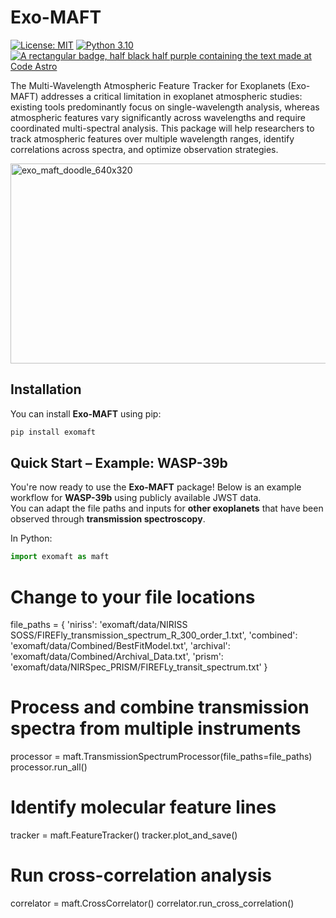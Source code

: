 # Exo-MAFT

[![License: MIT](https://cdn.prod.website-files.com/5e0f1144930a8bc8aace526c/65dd9eb5aaca434fac4f1c34_License-MIT-blue.svg)](/LICENSE) [![Python 3.10](https://img.shields.io/badge/python-3.10-blue.svg)](https://www.python.org/downloads/release/python-360/) [![A rectangular badge, half black half purple containing the text made at Code Astro](https://img.shields.io/badge/Made%20at-Code/Astro-blueviolet.svg)](https://semaphorep.github.io/codeastro/)

The Multi-Wavelength Atmospheric Feature Tracker for Exoplanets (Exo-MAFT) addresses a critical limitation in exoplanet atmospheric studies: existing tools predominantly focus on single-wavelength analysis, whereas atmospheric features vary significantly across wavelengths and require coordinated multi-spectral analysis. This package will help researchers to track atmospheric features over multiple wavelength ranges, identify correlations across spectra, and optimize observation strategies.

<img width="640" height="320" alt="exo_maft_doodle_640x320" src="https://github.com/user-attachments/assets/d68b6931-2c73-4823-aaec-18debe298614" />

## Installation

You can install **Exo-MAFT** using pip:

```bash
pip install exomaft

```
## Quick Start – Example: WASP-39b

You're now ready to use the **Exo-MAFT** package! Below is an example workflow for **WASP-39b** using publicly available JWST data.  
You can adapt the file paths and inputs for **other exoplanets** that have been observed through **transmission spectroscopy**.

In Python:

```python
import exomaft as maft
```

# Change to your file locations
file_paths = {
    'niriss': 'exomaft/data/NIRISS SOSS/FIREFly_transmission_spectrum_R_300_order_1.txt',
    'combined': 'exomaft/data/Combined/BestFitModel.txt',
    'archival': 'exomaft/data/Combined/Archival_Data.txt',
    'prism': 'exomaft/data/NIRSpec_PRISM/FIREFLy_transit_spectrum.txt'
}

# Process and combine transmission spectra from multiple instruments
processor = maft.TransmissionSpectrumProcessor(file_paths=file_paths)
processor.run_all()

# Identify molecular feature lines
tracker = maft.FeatureTracker()
tracker.plot_and_save()

# Run cross-correlation analysis
correlator = maft.CrossCorrelator()
correlator.run_cross_correlation()





